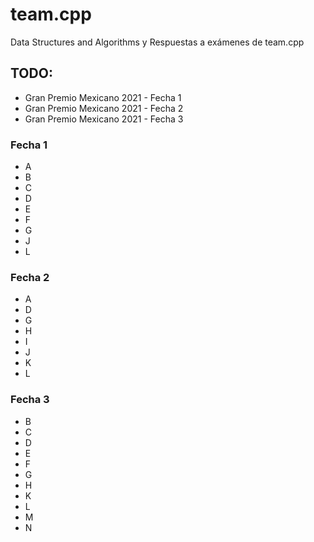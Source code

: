 # team.cpp

Data Structures and Algorithms y Respuestas a exámenes de team.cpp

## TODO:
- Gran Premio Mexicano 2021 - Fecha 1
- Gran Premio Mexicano 2021 - Fecha 2
- Gran Premio Mexicano 2021 - Fecha 3

### Fecha 1
- A
- B
- C
- D
- E
- F
- G
- J
- L

### Fecha 2
- A
- D
- G
- H
- I
- J
- K
- L

### Fecha 3
- B
- C
- D
- E
- F
- G
- H
- K
- L
- M
- N

